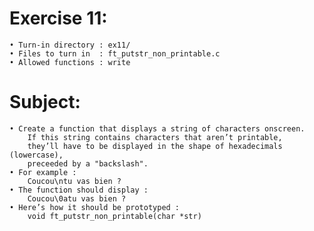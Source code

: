 # Exercise 11:
	• Turn-in directory : ex11/
	• Files to turn in  : ft_putstr_non_printable.c
	• Allowed functions : write
# Subject:
	• Create a function that displays a string of characters onscreen.
		If this string contains characters that aren’t printable,
		they’ll have to be displayed in the shape of hexadecimals (lowercase),
		preceeded by a "backslash".
	• For example :
		Coucou\ntu vas bien ?
	• The function should display :
		Coucou\0atu vas bien ?
	• Here’s how it should be prototyped :
		void ft_putstr_non_printable(char *str)
